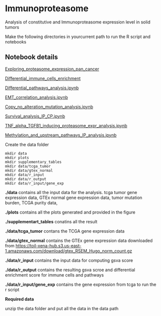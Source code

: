 # Immunoproteasome
Analysis of constitutive and Immunoproteasome expression level in solid tumors

Make the following directories in yourcurrent path to run the R script and notebooks
## Notebook details

[Exploring_proteasome_expression_pan_cancer](https://github.com/Rahulncbs/Immunoproteasome/blob/main/Exploring_proteasome_expression_pan_cancer.ipynb)

[Differential_immune_cells_enrichment](https://github.com/Rahulncbs/Immunoproteasome/blob/main/Differential_immune_cells_enrichment.ipynb)

[Differential_pathways_analysis.ipynb](https://github.com/Rahulncbs/Immunoproteasome/blob/main/Differential_pathways_analysis.ipynb)

[EMT_correlation_analysis.ipynb](https://github.com/Rahulncbs/Immunoproteasome/blob/main/EMT_correlation_analysis.ipynb)

[Copy_no_alteration_mutation_analysis.ipynb](https://github.com/Rahulncbs/Immunoproteasome/blob/main/Copy_no_alteration_mutation_analysis.ipynb)

[Survival_analysis_IP_CP.ipynb](https://github.com/Rahulncbs/Immunoproteasome/blob/main/Survival_analysis_IP_CP.ipynb)

[TNF_alpha_TGFB1_inducing_proteasome_expr_analysis.ipynb](https://github.com/Rahulncbs/Immunoproteasome/blob/main/TNF_alpha_TGFB1_inducing_proteasome_expr_analysis.ipynb)

[Methylation_and_upstream_pathways_IP_analysis.ipynb](https://github.com/Rahulncbs/Immunoproteasome/blob/main/Methylation_and_upstream_pathways_IP_analysis.ipynb)

Create the data folder
```
mkdir data
mkdir plots
mkdir supplementary_tables
mkdir data/tcga_tumor
mkdir data/gtex_normal
mkdir data/r_input
mkdir data/r_output
mkdir data/r_input/gene_exp
```


**./data** contains all the input data for the analysis. tcga tumor gene expression data, GTEx normal gene expression data, tumor mutation burden, TCGA purity data,

**./plots** contains all the plots generated and provided in the figure

**./supplementart_tables** conatins all the result

**./data/tcga_tumor** contans the TCGA gene expression data

**./data/gtex_normal** contains the GTEx gene expression data downloaded from https://toil-xena-hub.s3.us-east-1.amazonaws.com/download/gtex_RSEM_Hugo_norm_count.gz 

**./data/r_input** contains the input data for computing gsva score

**./data/r_output** contains the resulting gsva scroe and differential enrichment score for immune cells and pathways

**./data/r_input/gene_exp** contains the gene expression from tcga to run the r script



**Required data**

unzip the data folder and put all the data in the data path
